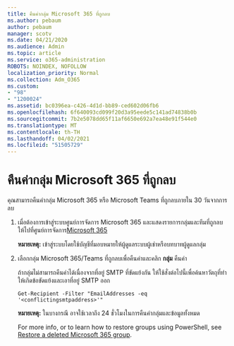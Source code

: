 ```yaml
---
title: คืนค่ากลุ่ม Microsoft 365 ที่ถูกลบ
ms.author: pebaum
author: pebaum
manager: scotv
ms.date: 04/21/2020
ms.audience: Admin
ms.topic: article
ms.service: o365-administration
ROBOTS: NOINDEX, NOFOLLOW
localization_priority: Normal
ms.collection: Adm_O365
ms.custom:
- "98"
- "1200024"
ms.assetid: bc0396ea-c426-4d1d-bb89-ced602d06fb6
ms.openlocfilehash: 6f640093cd099f20d3a95eede5c141ad74838b0b
ms.sourcegitcommit: 7b2e5078dd65f11af6650e692a7ea48e91f544e0
ms.translationtype: MT
ms.contentlocale: th-TH
ms.lasthandoff: 04/02/2021
ms.locfileid: "51505729"
---
```

# <a name="restore-a-deleted-microsoft-365-group"></a>คืนค่ากลุ่ม Microsoft 365 ที่ถูกลบ

คุณสามารถคืนค่ากลุ่ม Microsoft 365 หรือ Microsoft Teams ที่ถูกลบภายใน 30 วันจากการลบ

1. เมื่อต้องการเข้าสู่ระบบศูนย์การจัดการ Microsoft 365 และแสดงรายการกลุ่มและทีมที่ถูกลบ ให้ไปที่ศูนย์การจัดการ[Microsoft 365](https://aka.ms/RestoreDeletedGroup)

    **หมายเหตุ:** เข้าสู่ระบบโดยใช้บัญชีที่มอบหมายให้ผู้ดูแลระบบผู้เช่าหรือบทบาทผู้ดูแลกลุ่ม

1. เลือกกลุ่ม Microsoft 365/Teams ที่ถูกลบเพื่อคืนค่าและคลิก **กลุ่ม** คืนค่า

    ถ้ากลุ่มไม่สามารถคืนค่าได้เนื่องจากที่อยู่ SMTP ที่ขัดแย้งกัน ให้ใช้สั่งต่อไปนี้เพื่อค้นหาวัตถุที่ทําให้เกิดข้อขัดแย้งและเอาที่อยู่ SMTP ออก

    `Get-Recipient -Filter "EmailAddresses -eq '<conflictingsmtpaddress>'"`

    **หมายเหตุ:** ในบางกรณี อาจใช้เวลาถึง 24 ชั่วโมงในการคืนค่ากลุ่มและข้อมูลทั้งหมด

    For more info, or to learn how to restore groups using PowerShell, see [Restore a deleted Microsoft 365 group](https://go.microsoft.com/fwlink/?linkid=867802).